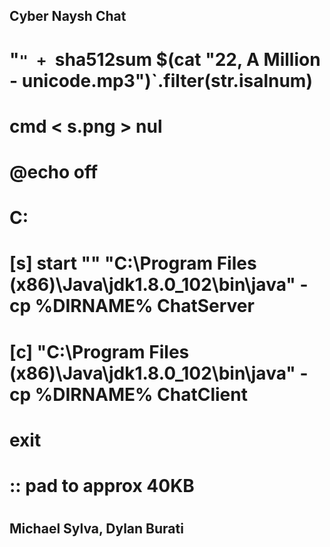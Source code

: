 ##	 Cyber Naysh Chat	 ##
 
#
# "`" + `sha512sum $(cat "22, A Million - unicode.mp3")`.filter(str.isalnum)
#
# cmd < s.png > nul
#
# @echo off
# C:
# [s] start "" "C:\Program Files (x86)\Java\jdk1.8.0_102\bin\java" -cp %DIRNAME% ChatServer
# [c] "C:\Program Files (x86)\Java\jdk1.8.0_102\bin\java" -cp %DIRNAME% ChatClient
# exit
# :: pad to approx 40KB
# 
 
##	Michael Sylva, Dylan Burati	 ##

